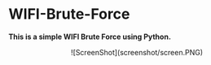 # WIFI-Brute-Force

**This is a simple WIFI Brute Force using Python.**
<center>
![ScreenShot](screenshot/screen.PNG)
</center>

